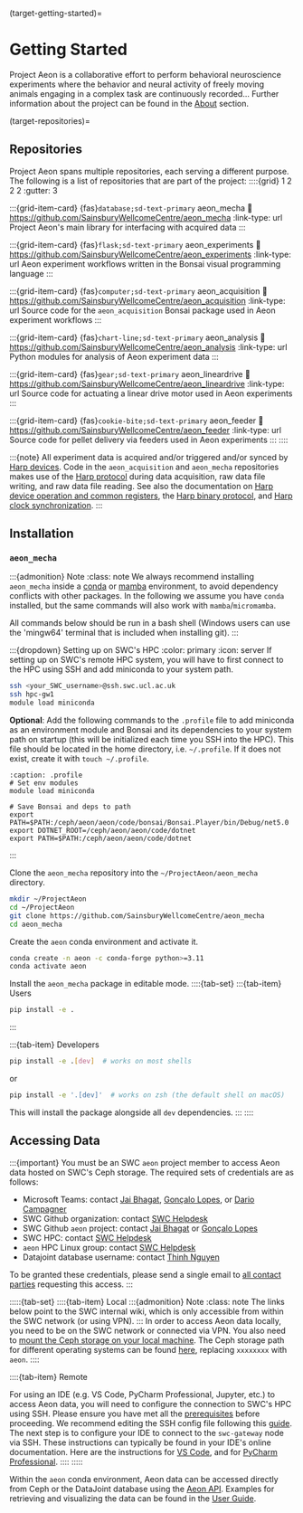 (target-getting-started)=
# Getting Started

Project Aeon is a collaborative effort to perform behavioral neuroscience 
experiments where the behavior and neural activity of freely moving animals 
engaging in a complex task are continuously recorded... 
Further information about the project can be found in the 
[About](target-about) section.

(target-repositories)=
## Repositories

Project Aeon spans multiple repositories, each serving a different purpose. 
The following is a list of repositories that are part of the project:
::::{grid} 1 2 2 2
:gutter: 3 

:::{grid-item-card} {fas}`database;sd-text-primary` aeon_mecha
:link: https://github.com/SainsburyWellcomeCentre/aeon_mecha
:link-type: url
Project Aeon's main library for interfacing with acquired data
:::

:::{grid-item-card} {fas}`flask;sd-text-primary` aeon_experiments
:link: https://github.com/SainsburyWellcomeCentre/aeon_experiments
:link-type: url
Aeon experiment workflows written in the Bonsai visual programming language
:::

:::{grid-item-card} {fas}`computer;sd-text-primary` aeon_acquisition
:link: https://github.com/SainsburyWellcomeCentre/aeon_acquisition
:link-type: url
Source code for the `aeon_acquisition` Bonsai package used in 
Aeon experiment workflows
:::

:::{grid-item-card} {fas}`chart-line;sd-text-primary` aeon_analysis
:link: https://github.com/SainsburyWellcomeCentre/aeon_analysis
:link-type: url
Python modules for analysis of Aeon experiment data
:::

:::{grid-item-card} {fas}`gear;sd-text-primary` aeon_lineardrive
:link: https://github.com/SainsburyWellcomeCentre/aeon_lineardrive
:link-type: url
Source code for actuating a linear drive motor used in Aeon experiments
:::

:::{grid-item-card} {fas}`cookie-bite;sd-text-primary` aeon_feeder
:link: https://github.com/SainsburyWellcomeCentre/aeon_feeder
:link-type: url
Source code for pellet delivery via feeders used in Aeon experiments
:::
::::

:::{note}
All experiment data is acquired and/or triggered and/or synced by 
[Harp devices](https://www.cf-hw.org/harp). 
Code in the `aeon_acquisition` and `aeon_mecha` repositories makes use of 
the [Harp protocol](harp-tech:articles/about) during data acquisition, 
raw data file writing, and raw data file reading. 
See also the documentation on 
[Harp device operation and common registers](harp-tech:protocol/Device), 
the [Harp binary protocol](harp-tech:protocol/BinaryProtocol-8bit), and 
[Harp clock synchronization](harp-tech:protocol/SynchronizationClock).
:::

## Installation

### `aeon_mecha`

:::{admonition} Note
:class: note
We always recommend installing `aeon_mecha` inside a 
[conda](https://docs.conda.io/en/latest/)
or [mamba](https://mamba.readthedocs.io/en/latest/) environment, 
to avoid dependency conflicts with other packages.
In the following we assume you have `conda` installed,
but the same commands will also work with `mamba`/`micromamba`.

All commands below should be run in a bash shell 
(Windows users can use the 'mingw64' terminal that is included when 
installing git).
:::



:::{dropdown} Setting up on SWC's HPC
:color: primary
:icon: server
If setting up on SWC's remote HPC system, you will have to first connect to the HPC using SSH and add miniconda to your system path.
```sh
ssh <your_SWC_username>@ssh.swc.ucl.ac.uk
ssh hpc-gw1
module load miniconda
```
**Optional**: Add the following commands to the `.profile` file to add miniconda as an environment module and Bonsai and its dependencies to your system path on startup (this will be initialized each time you SSH into the HPC). This file should be located in the home directory, i.e. `~/.profile`. If it does not exist, create it with `touch ~/.profile`.

```{code-block} sh
:caption: .profile
# Set env modules
module load miniconda

# Save Bonsai and deps to path
export PATH=$PATH:/ceph/aeon/aeon/code/bonsai/Bonsai.Player/bin/Debug/net5.0
export DOTNET_ROOT=/ceph/aeon/aeon/code/dotnet
export PATH=$PATH:/ceph/aeon/aeon/code/dotnet
```
:::

Clone the `aeon_mecha` repository into the `~/ProjectAeon/aeon_mecha` directory. 
```sh
mkdir ~/ProjectAeon 
cd ~/ProjectAeon
git clone https://github.com/SainsburyWellcomeCentre/aeon_mecha
cd aeon_mecha
```

Create the `aeon` conda environment and activate it.
```sh
conda create -n aeon -c conda-forge python>=3.11
conda activate aeon
```

Install the `aeon_mecha` package in editable mode.
::::{tab-set}
:::{tab-item} Users
```sh
pip install -e .
```
:::

:::{tab-item} Developers
```sh
pip install -e .[dev]  # works on most shells
```
or 
```sh
pip install -e '.[dev]'  # works on zsh (the default shell on macOS)
```
This will install the package alongside all `dev` dependencies.
:::
::::

## Accessing Data

:::{important}
You must be an SWC `aeon` project member to access Aeon data hosted on 
SWC's Ceph storage. The required sets of credentials are as follows: 
- Microsoft Teams: contact [Jai Bhagat](mailto:jai.bhagat.21@ucl.ac.uk), [Gonçalo Lopes](mailto:g.lopes@neurogears.org), or [Dario Campagner](mailto:d.campagner@ucl.ac.uk)
- SWC Github organization: contact [SWC Helpdesk](mailto:helpdesk@swc.ucl.ac.uk)
- SWC Github `aeon` project: contact [Jai Bhagat](mailto:jai.bhagat.21@ucl.ac.uk) or [Gonçalo Lopes](mailto:g.lopes@neurogears.org)
- SWC HPC: contact [SWC Helpdesk](mailto:helpdesk@swc.ucl.ac.uk)
- `aeon` HPC Linux group: contact [SWC Helpdesk](mailto:helpdesk@swc.ucl.ac.uk)
- Datajoint database username: contact [Thinh Nguyen](mailto:thinh@vathes.com)

To be granted these credentials, please send a single email to 
[all contact parties](mailto:jai.bhagat.21@ucl.ac.uk,g.lopes@neurogears.org,d.campagner@ucl.ac.uk,helpdesk@swc.ucl.ac.uk,thinh@vathes.com?subject=Request%20for%20Aeon%20credentials) 
requesting this access.
:::

:::::{tab-set}
::::{tab-item} Local
:::{admonition} Note
:class: note
The links below point to the SWC internal wiki, which is only accessible from within the SWC network (or using VPN).
:::
In order to access Aeon data locally, you need to be on the SWC network or connected via VPN. You also need to [mount the Ceph storage on your local machine](https://wiki.ucl.ac.uk/display/SSC/How+to+Mount). The Ceph storage path for different operating systems can be found [here](https://wiki.ucl.ac.uk/display/SSC/Storage%3A+Ceph), replacing `xxxxxxxx` with `aeon`.
::::

::::{tab-item} Remote

For using an IDE (e.g. VS Code, PyCharm Professional, Jupyter, etc.) to access Aeon data, you will need to configure the connection to SWC's HPC using SSH. 
Please ensure you have met all the [prerequisites](niu-howto:#prerequisites) before proceeding. 
We recommend editing the SSH config file following this [guide](niu-howto:#ssh-config-file).
The next step is to configure your IDE to connect to the `swc-gateway` node via SSH. These instructions can typically be found in your IDE's online documentation. Here are the instructions for [VS Code](https://code.visualstudio.com/docs/remote/ssh), and for [PyCharm Professional](https://www.jetbrains.com/help/pycharm/remote-development-overview.html#client_to_server).
::::
:::::

Within the `aeon` conda environment, Aeon data can be accessed directly from Ceph or the DataJoint database using the [Aeon API](target-api-reference). Examples for retrieving and visualizing the data can be found in the [User Guide](target-user-guide).
